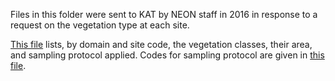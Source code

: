 Files in this folder were sent to KAT by NEON staff in 2016 in response to a request on the vegetation type at each site. 

[This file](https://github.com/EcoClimLab/vertical-thermal-review/blob/master/NEON_height_profiles/data/site_data/tosDistributedPlotSamplingNlcdClass.csv) lists, by domain and site code, the vegetation classes, their area, and sampling protocol applied. Codes for sampling protocol are given in [this file](https://github.com/EcoClimLab/vertical-thermal-review/blob/master/NEON_height_profiles/data/site_data/moduleCodes.xlsx). 
